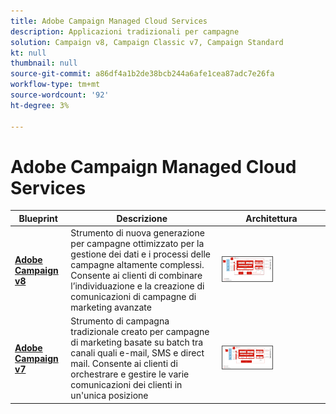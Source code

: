 ```yaml
---
title: Adobe Campaign Managed Cloud Services
description: Applicazioni tradizionali per campagne
solution: Campaign v8, Campaign Classic v7, Campaign Standard
kt: null
thumbnail: null
source-git-commit: a86df4a1b2de38bcb244a6afe1cea87adc7e26fa
workflow-type: tm+mt
source-wordcount: '92'
ht-degree: 3%

---
```


# Adobe Campaign Managed Cloud Services


| Blueprint | Descrizione | Architettura |
|---|---|---|
| **[Adobe Campaign v8](campaign-v8.md)** | Strumento di nuova generazione per campagne ottimizzato per la gestione dei dati e i processi delle campagne altamente complessi. Consente ai clienti di combinare l’individuazione e la creazione di comunicazioni di campagne di marketing avanzate | <img src="assets/campaign-v8-architecture.svg" alt="Architettura di riferimento per la blueprint di Campaign v8" style="width:50%; border:1px solid #4a4a4a" /> |
| **[Adobe Campaign v7](campaign-v7.md)** | Strumento di campagna tradizionale creato per campagne di marketing basate su batch tra canali quali e-mail, SMS e direct mail. Consente ai clienti di orchestrare e gestire le varie comunicazioni dei clienti in un&#39;unica posizione | <img src="assets/campaign-v7-architecture.svg" alt="Architettura di riferimento per la blueprint di Campaign v7" style="width:50%; border:1px solid #4a4a4a" /> |

